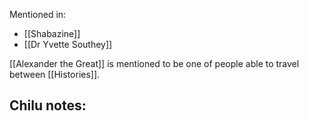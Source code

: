 Mentioned in:
- [[Shabazine]]
- [[Dr Yvette Southey]]

[[Alexander the Great]] is mentioned to be one of people able to travel between [[Histories]]. 

Chilu notes:
- 